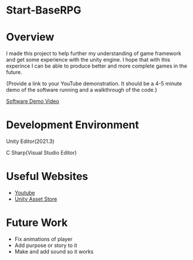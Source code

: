 # Start-BaseRPG
# Overview

I made this project to help further my understanding of game framework and get some experience with the unity engine. I hope that with this experince I can be able to produce better and more complete games in the future.


{Provide a link to your YouTube demonstration.  It should be a 4-5 minute demo of the software running and a walkthrough of the code.}

[Software Demo Video](https://youtu.be/EfrzwZcb0mE)

# Development Environment

Unity Editor(2021.3)

C Sharp(Visual Studio Editor)

# Useful Websites

* [Youtube](https://www.youtube.com/)
* [Unity Asset Store](https://assetstore.unity.com/)

# Future Work

* Fix animations of player
* Add purpose or story to it
* Make and add sound so it works

